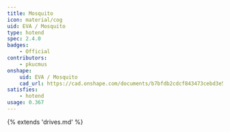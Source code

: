 ```yaml
---
title: Mosquito
icon: material/cog
uid: EVA / Mosquito
type: hotend
spec: 2.4.0
badges:
    - Official
contributors: 
    - pkucmus
onshape: 
    uid: EVA / Mosquito
    cad_url: https://cad.onshape.com/documents/b7bfdb2cdcf843473cebd3e5/w/6dc812fc7ce59dc739408afb/e/48fc825b7b1c4955a8afc2d8
satisfies:
    - hotend
usage: 0.367
---
```


{% extends 'drives.md' %}
